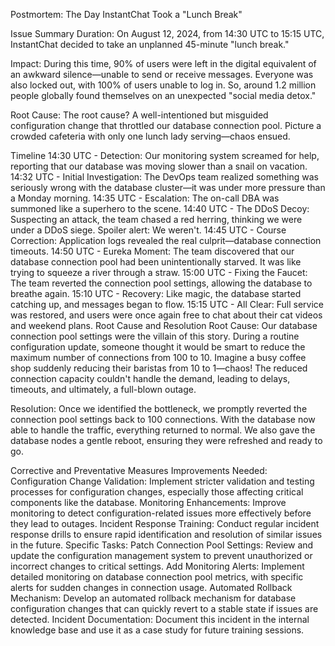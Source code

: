Postmortem: The Day InstantChat Took a "Lunch Break"

Issue Summary
Duration:
On August 12, 2024, from 14:30 UTC to 15:15 UTC, InstantChat decided to take an unplanned 45-minute "lunch break."

Impact:
During this time, 90% of users were left in the digital equivalent of an awkward silence—unable to send or receive messages. Everyone was also locked out, with 100% of users unable to log in. So, around 1.2 million people globally found themselves on an unexpected "social media detox."

Root Cause:
The root cause? A well-intentioned but misguided configuration change that throttled our database connection pool. Picture a crowded cafeteria with only one lunch lady serving—chaos ensued.

Timeline
14:30 UTC - Detection: Our monitoring system screamed for help, reporting that our database was moving slower than a snail on vacation.
14:32 UTC - Initial Investigation: The DevOps team realized something was seriously wrong with the database cluster—it was under more pressure than a Monday morning.
14:35 UTC - Escalation: The on-call DBA was summoned like a superhero to the scene.
14:40 UTC - The DDoS Decoy: Suspecting an attack, the team chased a red herring, thinking we were under a DDoS siege. Spoiler alert: We weren't.
14:45 UTC - Course Correction: Application logs revealed the real culprit—database connection timeouts.
14:50 UTC - Eureka Moment: The team discovered that our database connection pool had been unintentionally starved. It was like trying to squeeze a river through a straw.
15:00 UTC - Fixing the Faucet: The team reverted the connection pool settings, allowing the database to breathe again.
15:10 UTC - Recovery: Like magic, the database started catching up, and messages began to flow.
15:15 UTC - All Clear: Full service was restored, and users were once again free to chat about their cat videos and weekend plans.
Root Cause and Resolution
Root Cause:
Our database connection pool settings were the villain of this story. During a routine configuration update, someone thought it would be smart to reduce the maximum number of connections from 100 to 10. Imagine a busy coffee shop suddenly reducing their baristas from 10 to 1—chaos! The reduced connection capacity couldn't handle the demand, leading to delays, timeouts, and ultimately, a full-blown outage.

Resolution:
Once we identified the bottleneck, we promptly reverted the connection pool settings back to 100 connections. With the database now able to handle the traffic, everything returned to normal. We also gave the database nodes a gentle reboot, ensuring they were refreshed and ready to go.

Corrective and Preventative Measures
Improvements Needed:
Configuration Change Validation: Implement stricter validation and testing processes for configuration changes, especially those affecting critical components like the database.
Monitoring Enhancements: Improve monitoring to detect configuration-related issues more effectively before they lead to outages.
Incident Response Training: Conduct regular incident response drills to ensure rapid identification and resolution of similar issues in the future.
Specific Tasks:
Patch Connection Pool Settings: Review and update the configuration management system to prevent unauthorized or incorrect changes to critical settings.
Add Monitoring Alerts: Implement detailed monitoring on database connection pool metrics, with specific alerts for sudden changes in connection usage.
Automated Rollback Mechanism: Develop an automated rollback mechanism for database configuration changes that can quickly revert to a stable state if issues are detected.
Incident Documentation: Document this incident in the internal knowledge base and use it as a case study for future training sessions.
